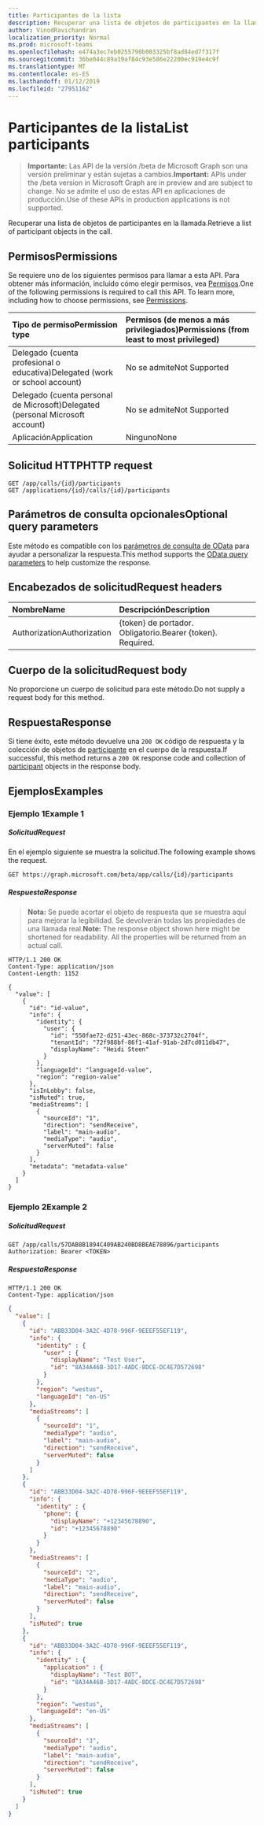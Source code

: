 ```yaml
---
title: Participantes de la lista
description: Recuperar una lista de objetos de participantes en la llamada.
author: VinodRavichandran
localization_priority: Normal
ms.prod: microsoft-teams
ms.openlocfilehash: e474a3ec7eb0255790b003325bf8ad84ed7f317f
ms.sourcegitcommit: 36be044c89a19af84c93e586e22200ec919e4c9f
ms.translationtype: MT
ms.contentlocale: es-ES
ms.lasthandoff: 01/12/2019
ms.locfileid: "27951162"
---
```

# <a name="list-participants"></a><span data-ttu-id="e81fa-103">Participantes de la lista</span><span class="sxs-lookup"><span data-stu-id="e81fa-103">List participants</span></span>

> <span data-ttu-id="e81fa-104">**Importante:** Las API de la versión /beta de Microsoft Graph son una versión preliminar y están sujetas a cambios.</span><span class="sxs-lookup"><span data-stu-id="e81fa-104">**Important:** APIs under the /beta version in Microsoft Graph are in preview and are subject to change.</span></span> <span data-ttu-id="e81fa-105">No se admite el uso de estas API en aplicaciones de producción.</span><span class="sxs-lookup"><span data-stu-id="e81fa-105">Use of these APIs in production applications is not supported.</span></span>

<span data-ttu-id="e81fa-106">Recuperar una lista de objetos de participantes en la llamada.</span><span class="sxs-lookup"><span data-stu-id="e81fa-106">Retrieve a list of participant objects in the call.</span></span>

## <a name="permissions"></a><span data-ttu-id="e81fa-107">Permisos</span><span class="sxs-lookup"><span data-stu-id="e81fa-107">Permissions</span></span>
<span data-ttu-id="e81fa-p102">Se requiere uno de los siguientes permisos para llamar a esta API. Para obtener más información, incluido cómo elegir permisos, vea [Permisos](/graph/permissions-reference).</span><span class="sxs-lookup"><span data-stu-id="e81fa-p102">One of the following permissions is required to call this API. To learn more, including how to choose permissions, see [Permissions](/graph/permissions-reference).</span></span>

| <span data-ttu-id="e81fa-110">Tipo de permiso</span><span class="sxs-lookup"><span data-stu-id="e81fa-110">Permission type</span></span> | <span data-ttu-id="e81fa-111">Permisos (de menos a más privilegiados)</span><span class="sxs-lookup"><span data-stu-id="e81fa-111">Permissions (from least to most privileged)</span></span> |
| :-------------- | :------------------------------------------ |
| <span data-ttu-id="e81fa-112">Delegado (cuenta profesional o educativa)</span><span class="sxs-lookup"><span data-stu-id="e81fa-112">Delegated (work or school account)</span></span>     | <span data-ttu-id="e81fa-113">No se admite</span><span class="sxs-lookup"><span data-stu-id="e81fa-113">Not Supported</span></span>        |
| <span data-ttu-id="e81fa-114">Delegado (cuenta personal de Microsoft)</span><span class="sxs-lookup"><span data-stu-id="e81fa-114">Delegated (personal Microsoft account)</span></span> | <span data-ttu-id="e81fa-115">No se admite</span><span class="sxs-lookup"><span data-stu-id="e81fa-115">Not Supported</span></span>        |
| <span data-ttu-id="e81fa-116">Aplicación</span><span class="sxs-lookup"><span data-stu-id="e81fa-116">Application</span></span>     | <span data-ttu-id="e81fa-117">Ninguno</span><span class="sxs-lookup"><span data-stu-id="e81fa-117">None</span></span>                                        |

## <a name="http-request"></a><span data-ttu-id="e81fa-118">Solicitud HTTP</span><span class="sxs-lookup"><span data-stu-id="e81fa-118">HTTP request</span></span>
<!-- { "blockType": "ignored" } -->
```http
GET /app/calls/{id}/participants
GET /applications/{id}/calls/{id}/participants
```

## <a name="optional-query-parameters"></a><span data-ttu-id="e81fa-119">Parámetros de consulta opcionales</span><span class="sxs-lookup"><span data-stu-id="e81fa-119">Optional query parameters</span></span>
<span data-ttu-id="e81fa-120">Este método es compatible con los [parámetros de consulta de OData](/graph/query-parameters) para ayudar a personalizar la respuesta.</span><span class="sxs-lookup"><span data-stu-id="e81fa-120">This method supports the [OData query parameters](/graph/query-parameters) to help customize the response.</span></span>

## <a name="request-headers"></a><span data-ttu-id="e81fa-121">Encabezados de solicitud</span><span class="sxs-lookup"><span data-stu-id="e81fa-121">Request headers</span></span>
| <span data-ttu-id="e81fa-122">Nombre</span><span class="sxs-lookup"><span data-stu-id="e81fa-122">Name</span></span>          | <span data-ttu-id="e81fa-123">Descripción</span><span class="sxs-lookup"><span data-stu-id="e81fa-123">Description</span></span>               |
|:--------------|:--------------------------|
| <span data-ttu-id="e81fa-124">Authorization</span><span class="sxs-lookup"><span data-stu-id="e81fa-124">Authorization</span></span> | <span data-ttu-id="e81fa-p103">{token} de portador. Obligatorio.</span><span class="sxs-lookup"><span data-stu-id="e81fa-p103">Bearer {token}. Required.</span></span> |

## <a name="request-body"></a><span data-ttu-id="e81fa-127">Cuerpo de la solicitud</span><span class="sxs-lookup"><span data-stu-id="e81fa-127">Request body</span></span>
<span data-ttu-id="e81fa-128">No proporcione un cuerpo de solicitud para este método.</span><span class="sxs-lookup"><span data-stu-id="e81fa-128">Do not supply a request body for this method.</span></span>

## <a name="response"></a><span data-ttu-id="e81fa-129">Respuesta</span><span class="sxs-lookup"><span data-stu-id="e81fa-129">Response</span></span>
<span data-ttu-id="e81fa-130">Si tiene éxito, este método devuelve una `200 OK` código de respuesta y la colección de objetos de [participante](../resources/participant.md) en el cuerpo de la respuesta.</span><span class="sxs-lookup"><span data-stu-id="e81fa-130">If successful, this method returns a `200 OK` response code and collection of [participant](../resources/participant.md) objects in the response body.</span></span>

## <a name="examples"></a><span data-ttu-id="e81fa-131">Ejemplos</span><span class="sxs-lookup"><span data-stu-id="e81fa-131">Examples</span></span>

### <a name="example-1"></a><span data-ttu-id="e81fa-132">Ejemplo 1</span><span class="sxs-lookup"><span data-stu-id="e81fa-132">Example 1</span></span>

##### <a name="request"></a><span data-ttu-id="e81fa-133">Solicitud</span><span class="sxs-lookup"><span data-stu-id="e81fa-133">Request</span></span>
<span data-ttu-id="e81fa-134">En el ejemplo siguiente se muestra la solicitud.</span><span class="sxs-lookup"><span data-stu-id="e81fa-134">The following example shows the request.</span></span>

<!-- {
  "blockType": "request",
  "name": "get-participants"
}-->
```http
GET https://graph.microsoft.com/beta/app/calls/{id}/participants
```

##### <a name="response"></a><span data-ttu-id="e81fa-135">Respuesta</span><span class="sxs-lookup"><span data-stu-id="e81fa-135">Response</span></span>

> <span data-ttu-id="e81fa-p104">**Nota:** Se puede acortar el objeto de respuesta que se muestra aquí para mejorar la legibilidad. Se devolverán todas las propiedades de una llamada real.</span><span class="sxs-lookup"><span data-stu-id="e81fa-p104">**Note:** The response object shown here might be shortened for readability. All the properties will be returned from an actual call.</span></span>

<!-- {
  "blockType": "response",
  "truncated": true,
  "@odata.type": "microsoft.graph.participant",
  "isCollection": true,
  "truncated": true
} -->
```http
HTTP/1.1 200 OK
Content-Type: application/json
Content-Length: 1152

{
  "value": [
    {
      "id": "id-value",
      "info": {
        "identity": {
          "user": {
            "id": "550fae72-d251-43ec-868c-373732c2704f",
            "tenantId": "72f988bf-86f1-41af-91ab-2d7cd011db47",
            "displayName": "Heidi Steen"
          }
        },
        "languageId": "languageId-value",
        "region": "region-value"
      },
      "isInLobby": false,
      "isMuted": true,
      "mediaStreams": [
        {
          "sourceId": "1",
          "direction": "sendReceive",
          "label": "main-audio",
          "mediaType": "audio",
          "serverMuted": false
        }
      ],
      "metadata": "metadata-value"
    }
  ]
}
```

### <a name="example-2"></a><span data-ttu-id="e81fa-138">Ejemplo 2</span><span class="sxs-lookup"><span data-stu-id="e81fa-138">Example 2</span></span>

##### <a name="request"></a><span data-ttu-id="e81fa-139">Solicitud</span><span class="sxs-lookup"><span data-stu-id="e81fa-139">Request</span></span>

```http
GET /app/calls/57DAB8B1894C409AB240BD8BEAE78896/participants
Authorization: Bearer <TOKEN>
```

##### <a name="response"></a><span data-ttu-id="e81fa-140">Respuesta</span><span class="sxs-lookup"><span data-stu-id="e81fa-140">Response</span></span>

```http
HTTP/1.1 200 OK
Content-Type: application/json
```

<!-- {
  "blockType": "example",
  "@odata.type": "microsoft.graph.participant",
  "isCollection": true,
  "truncated": true
}-->
```json
{
  "value": [
    {
      "id": "ABB33D04-3A2C-4D78-996F-9EEEF55EF119",
      "info": {
        "identity" : {
          "user" : {
            "displayName": "Test User",
            "id": "8A34A46B-3D17-4ADC-8DCE-DC4E7D572698"
          }
        },
        "region": "westus",
        "languageId": "en-US"
      },
      "mediaStreams": [
        {
          "sourceId": "1",
          "mediaType": "audio",
          "label": "main-audio",
          "direction": "sendReceive",
          "serverMuted": false
        }
      ]
    },
    {
      "id": "ABB33D04-3A2C-4D78-996F-9EEEF55EF119",
      "info": {
        "identity" : {
          "phone": {
            "displayName": "+12345678890",
            "id": "+12345678890"
          }
        }
      },
      "mediaStreams": [
        {
          "sourceId": "2",
          "mediaType": "audio",
          "label": "main-audio",
          "direction": "sendReceive",
          "serverMuted": false
        }
      ],
      "isMuted": true
    },
    {
      "id": "ABB33D04-3A2C-4D78-996F-9EEEF55EF119",
      "info": {
        "identity" : {
          "application" : {
            "displayName": "Test BOT",
            "id": "8A34A46B-3D17-4ADC-8DCE-DC4E7D572698"
          }
        },
        "region": "westus",
        "languageId": "en-US"
      },
      "mediaStreams": [
        {
          "sourceId": "3",
          "mediaType": "audio",
          "label": "main-audio",
          "direction": "sendReceive",
          "serverMuted": false
        }
      ],
      "isMuted": true
    }
  ]
}
```

<!-- uuid: 8fcb5dbc-d5aa-4681-8e31-b001d5168d79
2015-10-25 14:57:30 UTC -->
<!-- {
  "type": "#page.annotation",
  "description": "List participants",
  "keywords": "",
  "section": "documentation",
  "tocPath": ""
}-->
